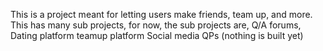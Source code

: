 This is a project meant for letting users make friends, team up, and more. This has many sub projects,
for now, the sub projects are, Q/A forums,
Dating platform
teamup platform
Social media
QPs
(nothing is built yet)
